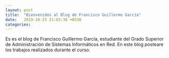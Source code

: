 ```yaml
---
layout: post
title:  "Bienvenidos al Blog de Francisco Guillermo García"
date:   2019-10-23 21:03:36 +0530
categories: 
---
```

Es es el blog de Francisco Guillermo García, estudiante del Grado Superior de Administración de Sistemas Informáticos en Red.
En este blog posteare los trabajos realizados durante el curso.
